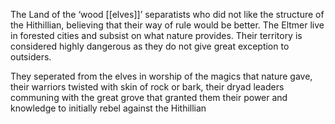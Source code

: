 The Land of the ‘wood [[elves]]’ separatists who did not like the structure of the Hithillian, believing that their way of rule would be better. The Eltmer live in forested cities and subsist on what nature provides. Their territory is considered highly dangerous as they do not give great exception to outsiders. 

They seperated from the elves in worship of the magics that nature gave, their warriors twisted with skin of rock or bark, their dryad leaders communing with the great grove that granted them their power and knowledge to initially rebel against the Hithillian
